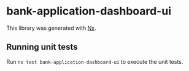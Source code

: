 # bank-application-dashboard-ui

This library was generated with [Nx](https://nx.dev).

## Running unit tests

Run `nx test bank-application-dashboard-ui` to execute the unit tests.
